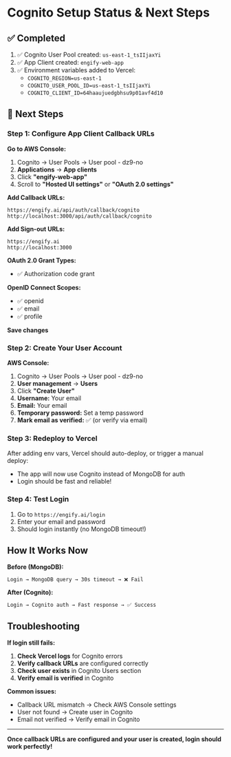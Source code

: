 # Cognito Setup Status & Next Steps

## ✅ Completed

1. ✅ Cognito User Pool created: `us-east-1_tsIIjaxYi`
2. ✅ App Client created: `engify-web-app`
3. ✅ Environment variables added to Vercel:
   - `COGNITO_REGION=us-east-1`
   - `COGNITO_USER_POOL_ID=us-east-1_tsIIjaxYi`
   - `COGNITO_CLIENT_ID=64haaujuedgbhsu9p01avf4d10`

## 🔄 Next Steps

### Step 1: Configure App Client Callback URLs

**Go to AWS Console:**

1. Cognito → User Pools → User pool - dz9-no
2. **Applications** → **App clients**
3. Click **"engify-web-app"**
4. Scroll to **"Hosted UI settings"** or **"OAuth 2.0 settings"**

**Add Callback URLs:**

```
https://engify.ai/api/auth/callback/cognito
http://localhost:3000/api/auth/callback/cognito
```

**Add Sign-out URLs:**

```
https://engify.ai
http://localhost:3000
```

**OAuth 2.0 Grant Types:**

- ✅ Authorization code grant

**OpenID Connect Scopes:**

- ✅ openid
- ✅ email
- ✅ profile

**Save changes**

### Step 2: Create Your User Account

**AWS Console:**

1. Cognito → User Pools → User pool - dz9-no
2. **User management** → **Users**
3. Click **"Create User"**
4. **Username:** Your email
5. **Email:** Your email
6. **Temporary password:** Set a temp password
7. **Mark email as verified:** ✅ (or verify via email)

### Step 3: Redeploy to Vercel

After adding env vars, Vercel should auto-deploy, or trigger a manual deploy:

- The app will now use Cognito instead of MongoDB for auth
- Login should be fast and reliable!

### Step 4: Test Login

1. Go to `https://engify.ai/login`
2. Enter your email and password
3. Should login instantly (no MongoDB timeout!)

## How It Works Now

**Before (MongoDB):**

```
Login → MongoDB query → 30s timeout → ❌ Fail
```

**After (Cognito):**

```
Login → Cognito auth → Fast response → ✅ Success
```

## Troubleshooting

**If login still fails:**

1. **Check Vercel logs** for Cognito errors
2. **Verify callback URLs** are configured correctly
3. **Check user exists** in Cognito Users section
4. **Verify email is verified** in Cognito

**Common issues:**

- Callback URL mismatch → Check AWS Console settings
- User not found → Create user in Cognito
- Email not verified → Verify email in Cognito

---

**Once callback URLs are configured and your user is created, login should work perfectly!**
